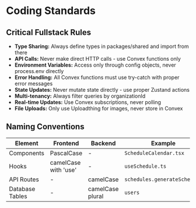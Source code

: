 # Coding Standards

## Critical Fullstack Rules

- **Type Sharing:** Always define types in packages/shared and import from there
- **API Calls:** Never make direct HTTP calls - use Convex functions only
- **Environment Variables:** Access only through config objects, never process.env directly
- **Error Handling:** All Convex functions must use try-catch with proper error messages
- **State Updates:** Never mutate state directly - use proper Zustand actions
- **Multi-tenancy:** Always filter queries by organizationId
- **Real-time Updates:** Use Convex subscriptions, never polling
- **File Uploads:** Only use Uploadthing for images, never store in Convex

## Naming Conventions

| Element | Frontend | Backend | Example |
|---------|----------|---------|---------|
| Components | PascalCase | - | `ScheduleCalendar.tsx` |
| Hooks | camelCase with 'use' | - | `useSchedule.ts` |
| API Routes | - | camelCase | `schedules.generateSchedule` |
| Database Tables | - | camelCase plural | `users` |
